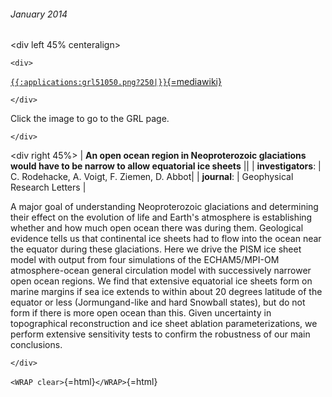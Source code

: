 ###### January 2014

\<div left 45% centeralign\>

```{=html}
<div>
```
[`{{:applications:grl51050.png?250|}}`{=mediawiki}](http://dx.doi.org/10.1002/2013GL057582)

```{=html}
</div>
```
Click the image to go to the GRL page.

```{=html}
</div>
```
\<div right 45%\> \| **An open ocean region in Neoproterozoic
glaciations would have to be narrow to allow equatorial ice sheets**
\|\| \| **investigators**: \| C. Rodehacke, A. Voigt, F. Ziemen, D.
Abbot\| \| **journal**: \| Geophysical Research Letters \|

A major goal of understanding Neoproterozoic glaciations and determining
their effect on the evolution of life and Earth\'s atmosphere is
establishing whether and how much open ocean there was during them.
Geological evidence tells us that continental ice sheets had to flow
into the ocean near the equator during these glaciations. Here we drive
the PISM ice sheet model with output from four simulations of the
ECHAM5/MPI-OM atmosphere-ocean general circulation model with
successively narrower open ocean regions. We find that extensive
equatorial ice sheets form on marine margins if sea ice extends to
within about 20 degrees latitude of the equator or less (Jormungand-like
and hard Snowball states), but do not form if there is more open ocean
than this. Given uncertainty in topographical reconstruction and ice
sheet ablation parameterizations, we perform extensive sensitivity tests
to confirm the robustness of our main conclusions.

```{=html}
</div>
```
`<WRAP clear>`{=html}`</WRAP>`{=html}
